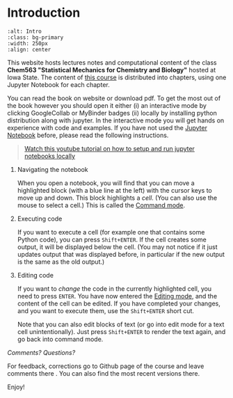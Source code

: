 Introduction
============================

```{image} ./intro_img.jpg
:alt: Intro
:class: bg-primary
:width: 250px
:align: center
```

This website hosts lectures notes and computational content of the class **Chem563 "Statistical Mechanics for Chemistry and Biology"** hosted at Iowa State. The content of [this course](https://github.com/fangohr/introduction-to-python-for-computational-science-and-engineering/blob/master/Readme.md) is distributed into chapters, using one Jupyter Notebook for each chapter.

You can read the book on website or download pdf. To get the most out of the book however you should open it either (i) an interactive mode by clicking GoogleCollab or MyBinder badges (ii) locally by installing python distribution along with jupyter. In the interactive mode you will get hands on experience with code and examples. If you have not used the [Jupyter Notebook](https://jupyter.org/) before, please read the following instructions.

> [Watch this youtube tutorial on how to setup and run jupyter notebooks locally](https://www.youtube.com/watch?v=HW29067qVWk)

1. Navigating the notebook

   When you open a notebook, you will find that you can move a highlighted block (with a blue line at the left) with the cursor keys to move up and down. This block highlights a *cell*. (You can also use the mouse to select a cell.) This is called the [Command mode](https://jupyter-notebook.readthedocs.io/en/stable/examples/Notebook/Notebook%20Basics.html#Command-mode).

2. Executing code

   If you want to execute a cell (for example one that contains some Python code), you can press `Shift+ENTER`. If the cell creates some output, it will be displayed below the cell. (You may not notice if it just updates output that was displayed before, in particular if the new output is the same as the old output.)

3. Editing code

   If you want to *change* the code in the currently highlighted cell, you need to press `ENTER`. You have now entered the [Editing mode](https://jupyter-notebook.readthedocs.io/en/stable/examples/Notebook/Notebook%20Basics.html#Edit-mode), and the content of the cell can be edited. If you have completed your changes, and you want to execute them, use the `Shift+ENTER` short cut.

   Note that you can also edit blocks of text (or go into edit mode for a text cell unintentionally). Just press `Shift+ENTER` to render the text again, and go back into command mode.

*Comments? Questions?*

For feedback, corrections go to Github page of the course and leave comments there [](). You can also find the most recent versions there.

Enjoy!

